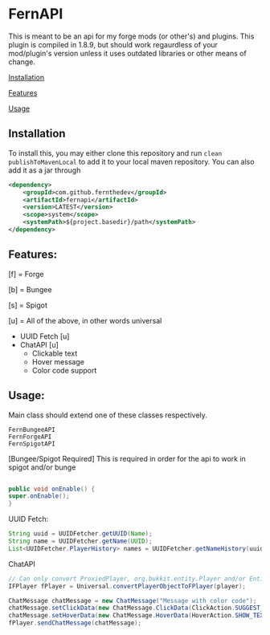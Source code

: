 # FernAPI
This is meant to be an api for my forge mods (or other's) and plugins. This plugin is compiled in 1.8.9, but should work regaurdless of your mod/plugin's version unless it uses outdated libraries or other means of change.

[Installation](https://github.com/Fernthedev/FernAPI#installation)

[Features](https://github.com/Fernthedev/FernAPI#features)

[Usage](https://github.com/Fernthedev/FernAPI#usage)

## Installation
To install this, you may either clone this repository and run 
`clean publishToMavenLocal` to add it to your local maven repository. You can also add it as a jar through 
```xml
<dependency>
    <groupId>com.github.fernthedev</groupId>
    <artifactId>fernapi</artifactId>
    <version>LATEST</version>
    <scope>system</scope>
    <systemPath>${project.basedir}/path</systemPath>
</dependency>
```

## Features:
[f] = Forge

[b] = Bungee

[s] = Spigot

[u] = All of the above, in other words universal

- UUID Fetch [u]
- ChatAPI [u]
  - Clickable text
  - Hover message
  - Color code support

## Usage:
Main class should extend one of these classes respectively.
```
FernBungeeAPI
FernForgeAPI
FernSpigotAPI
```
[Bungee/Spigot Required] This is required in order for the api to work in spigot and/or bunge
```java

public void onEnable() {
super.onEnable();
}
```

UUID Fetch:
```java
String uuid = UUIDFetcher.getUUID(Name);
String name = UUIDFetcher.getName(UUID);
List<UUIDFetcher.PlayerHistory> names = UUIDFetcher.getNameHistory(uuidPlayer);
```

ChatAPI
```java
// Can only convert ProxiedPlayer, org.bukkit.entity.Player and/or EntityPlayer
IFPlayer fPlayer = Universal.convertPlayerObjectToFPlayer(player);

ChatMessage chatMessage = new ChatMessage("Message with color code");
chatMessage.setClickData(new ChatMessage.ClickData(ClickAction.SUGGEST_COMMAND,"/example"));
chatMessage.setHoverData(new ChatMessage.HoverData(HoverAction.SHOW_TEXT,"hover text with color code"));
fPlayer.sendChatMessage(chatMessage);
```
